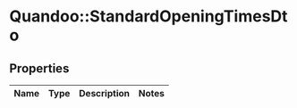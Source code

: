 # Quandoo::StandardOpeningTimesDto

## Properties
Name | Type | Description | Notes
------------ | ------------- | ------------- | -------------


